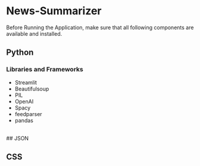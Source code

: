 # News-Summarizer

Before Running the Application, make sure that all following components are available and installed. <br>

## Python<br>
### Libraries and Frameworks

* Streamlit
* Beautifulsoup
* PIL
* OpenAI
* Spacy
* feedparser
* pandas
<br>
## JSON

## CSS

